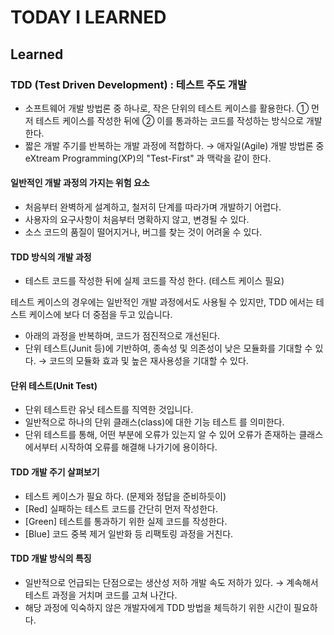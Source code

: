 # TODAY I LEARNED

## Learned

### TDD (Test Driven Development) : 테스트 주도 개발

- 소프트웨어 개발 방법론 중 하나로, 작은 단위의 테스트 케이스를 활용한다.
① 먼저 테스트 케이스를 작성한 뒤에 ② 이를 통과하는 코드를 작성하는 방식으로 개발한다.
- 짧은 개발 주기를 반복하는 개발 과정에 적합하다.
→ 애자일(Agile) 개발 방법론 중 eXtream Programming(XP)의 "Test-First" 과 맥락을 같이 한다.

#### 일반적인 개발 과정의 가지는 위험 요소

- 처음부터 완벽하게 설계하고, 철저히 단계를 따라가며 개발하기 어렵다.
- 사용자의 요구사항이 처음부터 명확하지 않고, 변경될 수 있다.
- 소스 코드의 품질이 떨어지거나, 버그를 찾는 것이 어려울 수 있다.

#### TDD 방식의 개발 과정

- 테스트 코드를 작성한 뒤에 실제 코드를 작성 한다. (테스트 케이스 필요)

테스트 케이스의 경우에는 일반적인 개발 과정에서도 사용될 수 있지만, TDD 에서는 테스트 케이스에 보다 더 중점을 두고 있습니다.

- 아래의 과정을 반복하며, 코드가 점진적으로 개선된다.
- 단위 테스트(Junit 등)에 기반하여, 종속성 및 의존성이 낮은 모듈화를 기대할 수 있다.
→ 코드의 모듈화 효과 및 높은 재사용성을 기대할 수 있다.

#### 단위 테스트(Unit Test)

- 단위 테스트란 유닛 테스트를 직역한 것입니다.
- 일반적으로 하나의 단위 클래스(class)에 대한 기능 테스트 를 의미한다.
- 단위 테스트를 통해, 어떤 부분에 오류가 있는지 알 수 있어 오류가 존재하는 클래스에서부터 시작하여 오류를 해결해 나가기에 용이하다.

#### TDD 개발 주기 살펴보기

- 테스트 케이스가 필요 하다. (문제와 정답을 준비하듯이)
- [Red] 실패하는 테스트 코드를 간단히 먼저 작성한다.
- [Green] 테스트를 통과하기 위한 실제 코드를 작성한다.
- [Blue] 코드 중복 제거 일반화 등 리팩토링 과정을 거친다.

#### TDD 개발 방식의 특징

- 일반적으로 언급되는 단점으로는 생산성 저하 개발 속도 저하가 있다.
→ 계속해서 테스트 과정을 거치며 코드를 고쳐 나간다.
- 해당 과정에 익숙하지 않은 개발자에게 TDD 방법을 체득하기 위한 시간이 필요하다.

